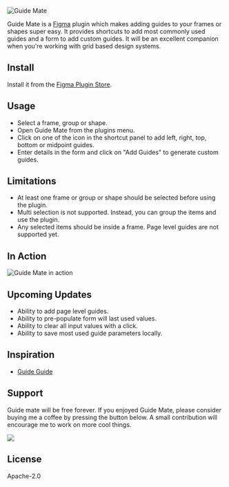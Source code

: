![Guide Mate](https://i.ibb.co/R6V6qkZ/Banner.png)

Guide Mate is a [Figma](https://figma.com) plugin which makes adding guides to your frames or shapes super easy. It provides shortcuts to add most commonly used guides and a form to add custom guides. It will be an excellent companion when you're working with grid based design systems.

## Install

Install it from the [Figma Plugin Store](https://www.figma.com/c/plugin/739342962452731553/Guide-Mate).

## Usage
- Select a frame, group or shape.
- Open Guide Mate from the plugins menu.
- Click on one of the icon in the shortcut panel to add left, right, top, bottom or midpoint guides.
- Enter details in the form and click on "Add Guides" to generate custom guides.

## Limitations
- At least one frame or group or shape should be selected before using the plugin.
- Multi selection is not supported. Instead, you can group the items and use the plugin.
- Any selected items should be inside a frame. Page level guides are not supported yet.

## In Action

![Guide Mate in action](https://i.ibb.co/cY42cZ6/ezgif-com-video-to-gif.gif)

## Upcoming Updates

- Ability to add page level guides.
- Ability to pre-populate form will last used values.
- Ability to clear all input values with a click.
- Ability to save most used guide parameters locally.

## Inspiration

- [Guide Guide](https://guideguide.me/)

## Support

Guide mate will be free forever. If you enjoyed Guide Mate, please consider buying me a coffee by pressing the button below. A small contribution will encourage me to work on more cool things.

<a href="https://www.buymeacoffee.com/cAHgxoB" target="_blank">
  <img src="https://i.ibb.co/c2nhfwv/image.png">
</a>


## License
Apache-2.0
